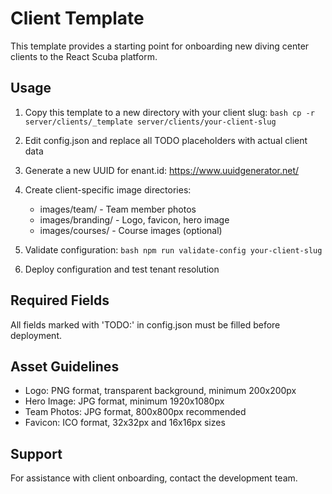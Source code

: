# Client Template

This template provides a starting point for onboarding new diving center clients to the React Scuba platform.

## Usage

1. Copy this template to a new directory with your client slug:
   `bash
   cp -r server/clients/_template server/clients/your-client-slug
   `

2. Edit config.json and replace all TODO placeholders with actual client data

3. Generate a new UUID for 	enant.id: https://www.uuidgenerator.net/

4. Create client-specific image directories:
   - images/team/ - Team member photos
   - images/branding/ - Logo, favicon, hero image
   - images/courses/ - Course images (optional)

5. Validate configuration:
   `bash
   npm run validate-config your-client-slug
   `

6. Deploy configuration and test tenant resolution

## Required Fields

All fields marked with 'TODO:' in config.json must be filled before deployment.

## Asset Guidelines

- Logo: PNG format, transparent background, minimum 200x200px
- Hero Image: JPG format, minimum 1920x1080px
- Team Photos: JPG format, 800x800px recommended
- Favicon: ICO format, 32x32px and 16x16px sizes

## Support

For assistance with client onboarding, contact the development team.
